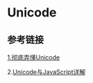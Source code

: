 # Unicode



## 参考链接

[1.彻底弄懂Unicode](https://www.jianshu.com/p/9c9073e601d7)

2.[Unicode与JavaScript详解](http://www.ruanyifeng.com/blog/2014/12/unicode.html)

